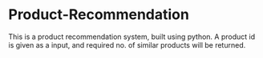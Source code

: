 # Product-Recommendation

This is a product recommendation system, built using python.
A product id is given as a input, and required no. of similar products will be returned.
